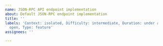 ```yaml
---
name: JSON-RPC API endpoint implementation
about: Default JSON-RPC endpoint implementation
title: ''
labels: 'Context: isolated, Difficulty: intermediate, Duration: under a day, State:
  open, Type: feature'
assignees: ''

---
```



